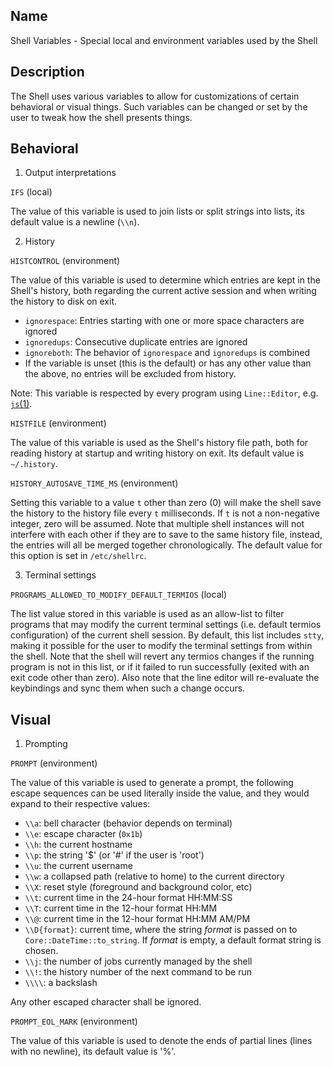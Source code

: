 ## Name

Shell Variables - Special local and environment variables used by the Shell

## Description

The Shell uses various variables to allow for customizations of certain behavioral or visual things.
Such variables can be changed or set by the user to tweak how the shell presents things.

## Behavioral

1. Output interpretations

`IFS` (local)

The value of this variable is used to join lists or split strings into lists, its default value is a newline (`\\n`).

2. History

`HISTCONTROL` (environment)

The value of this variable is used to determine which entries are kept in the Shell's history, both regarding the current active session and when writing the history to disk on exit.

- `ignorespace`: Entries starting with one or more space characters are ignored
- `ignoredups`: Consecutive duplicate entries are ignored
- `ignoreboth`: The behavior of `ignorespace` and `ignoredups` is combined
- If the variable is unset (this is the default) or has any other value than the above, no entries will be excluded from history.

Note: This variable is respected by every program using `Line::Editor`, e.g. [`js`(1)](help://man/1/js).

`HISTFILE`  (environment)

The value of this variable is used as the Shell's history file path, both for reading history at startup and writing history on exit.
Its default value is `~/.history`.

`HISTORY_AUTOSAVE_TIME_MS` (environment)

Setting this variable to a value `t` other than zero (0) will make the shell save the history to the history file every `t` milliseconds.
If `t` is not a non-negative integer, zero will be assumed.
Note that multiple shell instances will not interfere with each other if they are to save to the same history file, instead, the entries will all be merged together chronologically.
The default value for this option is set in `/etc/shellrc`.

3. Terminal settings

`PROGRAMS_ALLOWED_TO_MODIFY_DEFAULT_TERMIOS` (local)

The list value stored in this variable is used as an allow-list to filter programs that may modify the current terminal settings (i.e. default termios configuration) of the current shell session.
By default, this list includes `stty`, making it possible for the user to modify the terminal settings from within the shell.
Note that the shell will revert any termios changes if the running program is not in this list, or if it failed to run successfully (exited with an exit code other than zero).
Also note that the line editor will re-evaluate the keybindings and sync them when such a change occurs.

## Visual

1. Prompting

`PROMPT` (environment)

The value of this variable is used to generate a prompt, the following escape sequences can be used literally inside the value, and they would expand to their respective values:
- `\\a`: bell character (behavior depends on terminal)
- `\\e`: escape character (`0x1b`)
- `\\h`: the current hostname
- `\\p`: the string '$' (or '#' if the user is 'root')
- `\\u`: the current username
- `\\w`: a collapsed path (relative to home) to the current directory
- `\\X`: reset style (foreground and background color, etc)
- `\\t`: current time in the 24-hour format HH:MM:SS
- `\\T`: current time in the 12-hour format HH:MM
- `\\@`: current time in the 12-hour format HH:MM AM/PM
- `\\D{format}`: current time, where the string _format_ is passed on to `Core::DateTime::to_string`. If _format_ is empty, a default format string is chosen.
- `\\j`: the number of jobs currently managed by the shell
- `\\!`: the history number of the next command to be run
- `\\\\`: a backslash

Any other escaped character shall be ignored.

`PROMPT_EOL_MARK` (environment)

The value of this variable is used to denote the ends of partial lines (lines with no newline), its default value is '%'.
